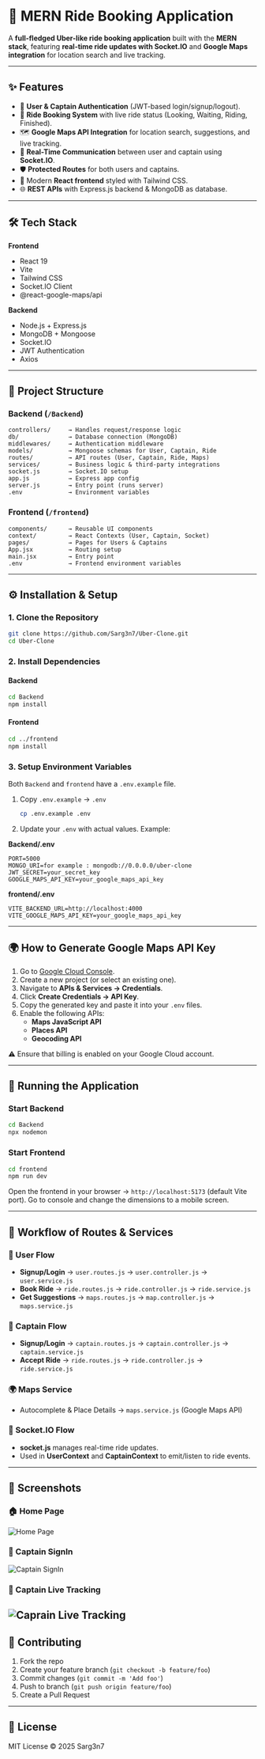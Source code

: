 # 🚖 MERN Ride Booking Application  

A **full-fledged Uber-like ride booking application** built with the **MERN stack**, featuring **real-time ride updates with Socket.IO** and **Google Maps integration** for location search and live tracking.  

---

## ✨ Features  

- 👤 **User & Captain Authentication** (JWT-based login/signup/logout).  
- 🚗 **Ride Booking System** with live ride status (Looking, Waiting, Riding, Finished).  
- 🗺️ **Google Maps API Integration** for location search, suggestions, and live tracking.  
- 🔄 **Real-Time Communication** between user and captain using **Socket.IO**.  
- 🛡️ **Protected Routes** for both users and captains.  
- 📱 Modern **React frontend** styled with Tailwind CSS.  
- 🌐 **REST APIs** with Express.js backend & MongoDB as database.  

---

## 🛠️ Tech Stack  

**Frontend**  
- React 19  
- Vite  
- Tailwind CSS  
- Socket.IO Client  
- @react-google-maps/api  

**Backend**  
- Node.js + Express.js  
- MongoDB + Mongoose  
- Socket.IO  
- JWT Authentication  
- Axios  

---

## 📂 Project Structure  

### Backend (`/Backend`)
```
controllers/     → Handles request/response logic
db/              → Database connection (MongoDB)
middlewares/     → Authentication middleware
models/          → Mongoose schemas for User, Captain, Ride
routes/          → API routes (User, Captain, Ride, Maps)
services/        → Business logic & third-party integrations
socket.js        → Socket.IO setup
app.js           → Express app config
server.js        → Entry point (runs server)
.env             → Environment variables
```

### Frontend (`/frontend`)
```
components/      → Reusable UI components
context/         → React Contexts (User, Captain, Socket)
pages/           → Pages for Users & Captains
App.jsx          → Routing setup
main.jsx         → Entry point
.env             → Frontend environment variables
```

---

## ⚙️ Installation & Setup  

### 1. Clone the Repository  
```sh
git clone https://github.com/Sarg3n7/Uber-Clone.git
cd Uber-Clone
```

### 2. Install Dependencies  

#### Backend  
```sh
cd Backend
npm install
```

#### Frontend  
```sh
cd ../frontend
npm install
```

### 3. Setup Environment Variables  

Both `Backend` and `frontend` have a `.env.example` file.  

1. Copy `.env.example` → `.env`  
   ```sh
   cp .env.example .env
   ```
2. Update your `.env` with actual values. Example:  

**Backend/.env**  
```env
PORT=5000
MONGO_URI=for example : mongodb://0.0.0.0/uber-clone
JWT_SECRET=your_secret_key
GOOGLE_MAPS_API_KEY=your_google_maps_api_key
```

**frontend/.env**  
```env
VITE_BACKEND_URL=http://localhost:4000
VITE_GOOGLE_MAPS_API_KEY=your_google_maps_api_key
```

---

## 🌍 How to Generate Google Maps API Key  

1. Go to [Google Cloud Console](https://console.cloud.google.com/).  
2. Create a new project (or select an existing one).  
3. Navigate to **APIs & Services → Credentials**.  
4. Click **Create Credentials → API Key**.  
5. Copy the generated key and paste it into your `.env` files.  
6. Enable the following APIs:  
   - **Maps JavaScript API**  
   - **Places API**  
   - **Geocoding API**  

⚠️ Ensure that billing is enabled on your Google Cloud account.  

---

## 🚦 Running the Application  

### Start Backend  
```sh
cd Backend
npx nodemon
```

### Start Frontend  
```sh
cd frontend
npm run dev
```

Open the frontend in your browser → `http://localhost:5173` (default Vite port). Go to console and change the dimensions to a mobile screen.

---

## 🔄 Workflow of Routes & Services  

### 🧑 User Flow  
- **Signup/Login** → `user.routes.js` → `user.controller.js` → `user.service.js`  
- **Book Ride** → `ride.routes.js` → `ride.controller.js` → `ride.service.js`  
- **Get Suggestions** → `maps.routes.js` → `map.controller.js` → `maps.service.js`  

### 🚖 Captain Flow  
- **Signup/Login** → `captain.routes.js` → `captain.controller.js` → `captain.service.js`  
- **Accept Ride** → `ride.routes.js` → `ride.controller.js` → `ride.service.js`  

### 🌍 Maps Service  
- Autocomplete & Place Details → `maps.service.js` (Google Maps API)  

### 🔌 Socket.IO Flow  
- **socket.js** manages real-time ride updates.  
- Used in **UserContext** and **CaptainContext** to emit/listen to ride events.  

---

## 📸 Screenshots 
### 🏠 Home Page
![Home Page](./Screenshots/Home.png)

### 🚗 Captain SignIn
![Captain SignIn](./Screenshots/Captain-SignIn.png)

### 📍 Captain Live Tracking
![Caprain Live Tracking](./Screenshots/Captain-Home.png)
---

## 🤝 Contributing  

1. Fork the repo  
2. Create your feature branch (`git checkout -b feature/foo`)  
3. Commit changes (`git commit -m 'Add foo'`)  
4. Push to branch (`git push origin feature/foo`)  
5. Create a Pull Request  

---

## 📜 License  
MIT License © 2025 Sarg3n7
